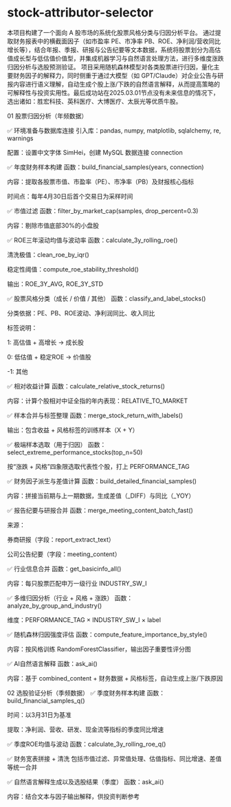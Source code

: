 # stock-attributor-selector
本项目构建了一个面向 A 股市场的系统化股票风格分类与归因分析平台。 通过提取财务报表中的横截面因子（如市盈率 PE、市净率 PB、ROE、净利润/营收同比增长等），结合年报、季报、研报与公告纪要等文本数据，系统将股票划分为高估值成长型与低估值价值型，并集成机器学习与自然语言处理方法，进行多维度涨跌归因分析与选股预测验证。  项目采用随机森林模型对各类股票进行归因，量化主要财务因子的解释力，同时侧重于通过大模型（如 GPT/Claude）对企业公告与研报内容进行语义理解，自动生成个股上涨/下跌的自然语言解释，从而提高策略的可解释性与投资实用性。最后成功站在2025.03.01节点没有未来信息的情况下，选出诸如：胜宏科技、英科医疗、大博医疗、太辰光等优质牛股。


01 股票归因分析（年频数据）

✅ 环境准备与数据库连接
引入库：pandas, numpy, matplotlib, sqlalchemy, re, warnings

配置：设置中文字体 SimHei，创建 MySQL 数据连接 connection

✅ 年度财务样本构建
函数：build_financial_samples(years, connection)

内容：提取各股票市值、市盈率（PE）、市净率（PB）及财报核心指标

时间点：每年4月30日后首个交易日为采样时间

✅ 市值过滤
函数：filter_by_market_cap(samples, drop_percent=0.3)

内容：剔除市值底部30%的小盘股

✅ ROE三年滚动均值与波动率
函数：calculate_3y_rolling_roe()

清洗极值：clean_roe_by_iqr()

稳定性阈值：compute_roe_stability_threshold()

输出：ROE_3Y_AVG, ROE_3Y_STD

✅ 股票风格分类（成长 / 价值 / 其他）
函数：classify_and_label_stocks()

分类依据：PE、PB、ROE波动、净利润同比、收入同比

标签说明：

1: 高估值 + 高增长 → 成长股

0: 低估值 + 稳定ROE → 价值股

-1: 其他

✅ 相对收益计算
函数：calculate_relative_stock_returns()

内容：计算个股相对中证全指的年内表现：RELATIVE_TO_MARKET

✅ 样本合并与标签整理
函数：merge_stock_return_with_labels()

输出：包含收益 + 风格标签的训练样本（X + Y）

✅ 极端样本选取（用于归因）
函数：select_extreme_performance_stocks(top_n=50)

按“涨跌 + 风格”四象限选取代表性个股，打上 PERFORMANCE_TAG

✅ 财务因子派生与差值计算
函数：build_detailed_financial_samples()

内容：拼接当前期与上一期数据，生成差值（_DIFF）与同比（_YOY）

✅ 报告纪要与研报合并
函数：merge_meeting_content_batch_fast()

来源：

券商研报（字段：report_extract_text）

公司公告纪要（字段：meeting_content）

✅ 行业信息合并
函数：get_basicinfo_all()

内容：每只股票匹配申万一级行业 INDUSTRY_SW_I

✅ 多维归因分析（行业 + 风格 + 涨跌）
函数：analyze_by_group_and_industry()

维度：PERFORMANCE_TAG × INDUSTRY_SW_I × label

✅ 随机森林归因强度评估
函数：compute_feature_importance_by_style()

内容：按风格训练 RandomForestClassifier，输出因子重要性评分图

✅ AI自然语言解释
函数：ask_ai()

内容：基于 combined_content + 财务数据 + 风格标签，自动生成上涨/下跌原因


02 选股验证分析（季频数据）
✅ 季度财务样本构建
函数：build_financial_samples_q()

时间：以3月31日为基准

提取：净利润、营收、研发、现金流等指标的季度同比增速

✅ 季度ROE均值与波动
函数：calculate_3y_rolling_roe_q()

✅ 财务宽表拼接 + 清洗
包括市值过滤、异常值处理、估值指标、同比增速、差值等统一合并

✅ 自然语言解释生成以及选股结果（季度）
函数：ask_ai()

内容：结合文本与因子输出解释，供投资判断参考




